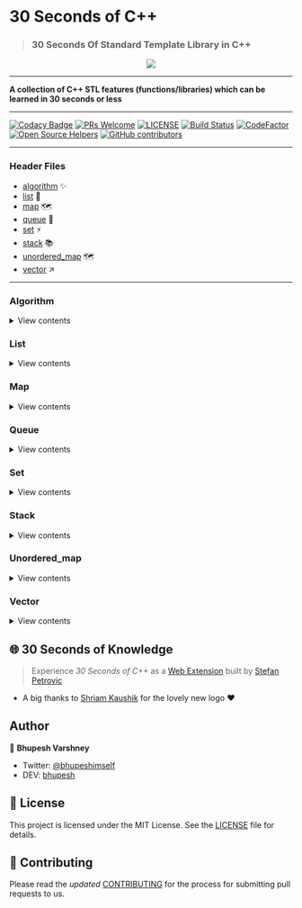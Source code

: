 # 30 Seconds of C++
>### 30 Seconds Of Standard Template Library in C++

<p align="center">
    <a href="https://github.com/Bhupesh-V/30-Seconds-of-cpp">
        <img src="https://github.com/Bhupesh-V/30-Seconds-of-cpp/blob/master/logo/new_logo_2.jpg" height=auto weight=100%>
    </a>
    <br>
    <hr>
    <strong>A collection of C++ STL features (functions/libraries) which can be learned in 30 seconds or less</strong>
</p>
<hr>


[![Codacy Badge](https://api.codacy.com/project/badge/Grade/72e93df05bce4d7598f222676bfb511c)](https://app.codacy.com/app/Bhupesh-V/30-Seconds-Of-STL?utm_source=github.com&utm_medium=referral&utm_content=Bhupesh-V/30-Seconds-Of-STL&utm_campaign=Badge_Grade_Dashboard)
[![PRs Welcome](https://img.shields.io/badge/PRs-welcome-brightgreen.svg?style=flat-square)](http://makeapullrequest.com)
[![LICENSE](https://img.shields.io/github/license/Bhupesh-V/30-seconds-of-cpp?color=blue)](https://github.com/Bhupesh-V/30-Seconds-Of-STL/blob/master/LICENSE)
[![Build Status](https://travis-ci.org/Bhupesh-V/30-seconds-of-cpp.svg?branch=master)](https://travis-ci.org/Bhupesh-V/30-seconds-of-cpp)
[![CodeFactor](https://www.codefactor.io/repository/github/bhupesh-v/30-seconds-of-cpp/badge)](https://www.codefactor.io/repository/github/bhupesh-v/30-seconds-of-cpp)
[![Open Source Helpers](https://www.codetriage.com/bhupesh-v/30-seconds-of-cpp/badges/users.svg)](https://www.codetriage.com/bhupesh-v/30-seconds-of-cpp)
[![GitHub contributors](https://img.shields.io/github/contributors/Bhupesh-V/30-seconds-of-cpp)](https://github.com/Bhupesh-V/30-seconds-of-cpp/graphs/contributors)
<hr>



### Header Files

* [algorithm](#algorithm) :sparkles:
* [list](#list) :page_with_curl:
* [map](#map) :world_map: 
* [queue](#queue) :large_blue_circle:
* [set](#set) :zap:
* [stack](#stack) :books:
* [unordered_map](#unordered_map) :world_map:
* [vector](#vector) :arrow_upper_right:

---

### Algorithm 
<details><summary>View contents</summary>
<ol>
<li><a href="algorithm/accumulate.md"><code>accumulate</code></a></li>
<li><a href="algorithm/adjacent_difference.md"><code>adjacent_difference</code></a></li>
<li><a href="algorithm/adjacent_find.md"><code>adjacent_find</code></a></li>
<li><a href="algorithm/all_of.md"><code>all_of</code></a></li>
<li><a href="algorithm/any_of.md"><code>any_of</code></a></li>
<li><a href="algorithm/binary_search.md"><code>binary_search</code></a></li>
<li><a href="algorithm/clamp.md"><code>clamp</code></a></li>
<li><a href="algorithm/copy.md"><code>copy</code></a></li>
<li><a href="algorithm/copy_backward.md"><code>copy_backward</code></a></li>
<li><a href="algorithm/copy_if.md"><code>copy_if</code></a></li>
<li><a href="algorithm/copy_n.md"><code>copy_n</code></a></li>
<li><a href="algorithm/count.md"><code>count</code></a></li>
<li><a href="algorithm/count_if.md"><code>count_if</code></a></li>
<li><a href="algorithm/equal.md"><code>equal</code></a></li>
<li><a href="algorithm/equal_range.md"><code>equal_range</code></a></li>
<li><a href="algorithm/fill.md"><code>fill</code></a></li>
<li><a href="algorithm/fill_n.md"><code>fill_n</code></a></li>
<li><a href="algorithm/find.md"><code>find</code></a></li>
<li><a href="algorithm/find_first_of.md"><code>find_first_of</code></a></li>
<li><a href="algorithm/find_if.md"><code>find_if</code></a></li>
<li><a href="algorithm/find_if_not.md"><code>find_if_not</code></a></li>
<li><a href="algorithm/for_each.md"><code>for_each</code></a></li>
<li><a href="algorithm/for_each_n.md"><code>for_each_n</code></a></li>
<li><a href="algorithm/generate.md"><code>generate</code></a></li>
<li><a href="algorithm/includes.md"><code>includes</code></a></li>
<li><a href="algorithm/iota.md"><code>iota</code></a></li>
<li><a href="algorithm/is_heap.md"><code>is_heap</code></a></li>
<li><a href="algorithm/is_permutation.md"><code>is_permutation</code></a></li>
<li><a href="algorithm/is_sorted.md"><code>is_sorted</code></a></li>
<li><a href="algorithm/iter_swap.md"><code>iter_swap</code></a></li>
<li><a href="algorithm/lexicographical_compare.md"><code>lexicographical_compare</code></a></li>
<li><a href="algorithm/linear_search.md"><code>linear_search</code></a></li>
<li><a href="algorithm/lower_bound.md"><code>lower_bound</code></a></li>
<li><a href="algorithm/make_heap.md"><code>make_heap</code></a></li>
<li><a href="algorithm/max.md"><code>max</code></a></li>
<li><a href="algorithm/max_element.md"><code>max_element</code></a></li>
<li><a href="algorithm/merge.md"><code>merge</code></a></li>
<li><a href="algorithm/min.md"><code>min</code></a></li>
<li><a href="algorithm/min_element.md"><code>min_element</code></a></li>
<li><a href="algorithm/minimax_element.md"><code>minimax_element</code></a></li>
<li><a href="algorithm/minmax.md"><code>minmax</code></a></li>
<li><a href="algorithm/minmax_element.md"><code>minmax_element</code></a></li>
<li><a href="algorithm/mismatch.md"><code>mismatch</code></a></li>
<li><a href="algorithm/move.md"><code>move</code></a></li>
<li><a href="algorithm/next_permutation.md"><code>next_permutation</code></a></li>
<li><a href="algorithm/none_of.md"><code>none_of</code></a></li>
<li><a href="algorithm/nth_element.md"><code>nth_element</code></a></li>
<li><a href="algorithm/partition.md"><code>partition</code></a></li>
<li><a href="algorithm/pop_heap.md"><code>pop_heap</code></a></li>
<li><a href="algorithm/prev_permutation.md"><code>prev_permutation</code></a></li>
<li><a href="algorithm/push_heap.md"><code>push_heap</code></a></li>
<li><a href="algorithm/random_shuffle.md"><code>random_shuffle</code></a></li>
<li><a href="algorithm/remove.md"><code>remove</code></a></li>
<li><a href="algorithm/remove_copy.md"><code>remove_copy</code></a></li>
<li><a href="algorithm/remove_copy_if.md"><code>remove_copy_if</code></a></li>
<li><a href="algorithm/remove_if.md"><code>remove_if</code></a></li>
<li><a href="algorithm/replace.md"><code>replace</code></a></li>
<li><a href="algorithm/replace_copy.md"><code>replace_copy</code></a></li>
<li><a href="algorithm/replace_copy_if.md"><code>replace_copy_if</code></a></li>
<li><a href="algorithm/replace_if.md"><code>replace_if</code></a></li>
<li><a href="algorithm/reverse.md"><code>reverse</code></a></li>
<li><a href="algorithm/reverse_copy.md"><code>reverse_copy</code></a></li>
<li><a href="algorithm/rotate.md"><code>rotate</code></a></li>
<li><a href="algorithm/search.md"><code>search</code></a></li>
<li><a href="algorithm/search_n.md"><code>search_n</code></a></li>
<li><a href="algorithm/set_difference.md"><code>set_difference</code></a></li>
<li><a href="algorithm/set_intersection.md"><code>set_intersection</code></a></li>
<li><a href="algorithm/set_union.md"><code>set_union</code></a></li>
<li><a href="algorithm/shuffle.md"><code>shuffle</code></a></li>
<li><a href="algorithm/sort.md"><code>sort</code></a></li>
<li><a href="algorithm/stable_sort.md"><code>stable_sort</code></a></li>
<li><a href="algorithm/swap.md"><code>swap</code></a></li>
<li><a href="algorithm/transform.md"><code>transform</code></a></li>
<li><a href="algorithm/transform_reduce.md"><code>transform_reduce</code></a></li>
<li><a href="algorithm/unique.md"><code>unique</code></a></li>
<li><a href="algorithm/upper_bound.md"><code>upper_bound</code></a></li>

</ol>
</details>

### List 
<details><summary>View contents</summary>
<ol>
<li><a href="list/assign.md"><code>assign</code></a></li>
<li><a href="list/back.md"><code>back</code></a></li>
<li><a href="list/begin.md"><code>begin</code></a></li>
<li><a href="list/cbegin.md"><code>cbegin</code></a></li>
<li><a href="list/cend.md"><code>cend</code></a></li>
<li><a href="list/clear.md"><code>clear</code></a></li>
<li><a href="list/crbegin.md"><code>crbegin</code></a></li>
<li><a href="list/crend.md"><code>crend</code></a></li>
<li><a href="list/emplace.md"><code>emplace</code></a></li>
<li><a href="list/emplace_back.md"><code>emplace_back</code></a></li>
<li><a href="list/empty.md"><code>empty</code></a></li>
<li><a href="list/end.md"><code>end</code></a></li>
<li><a href="list/erase.md"><code>erase</code></a></li>
<li><a href="list/front.md"><code>front</code></a></li>
<li><a href="list/insert.md"><code>insert</code></a></li>
<li><a href="list/max_size.md"><code>max_size</code></a></li>
<li><a href="list/merge.md"><code>merge</code></a></li>
<li><a href="list/pop_front.md"><code>pop_front</code></a></li>
<li><a href="list/rbegin.md"><code>rbegin</code></a></li>
<li><a href="list/remove.md"><code>remove</code></a></li>
<li><a href="list/rend.md"><code>rend</code></a></li>
<li><a href="list/resize.md"><code>resize</code></a></li>
<li><a href="list/reverse.md"><code>reverse</code></a></li>
<li><a href="list/size.md"><code>size</code></a></li>
<li><a href="list/sort.md"><code>sort</code></a></li>
<li><a href="list/splice.md"><code>splice</code></a></li>
<li><a href="list/swap.md"><code>swap</code></a></li>
<li><a href="list/unique.md"><code>unique</code></a></li>

</ol>
</details>

### Map 
<details><summary>View contents</summary>
<ol>
<li><a href="map/begin.md"><code>begin</code></a></li>
<li><a href="map/cbegin.md"><code>cbegin</code></a></li>
<li><a href="map/cend.md"><code>cend</code></a></li>
<li><a href="map/clear.md"><code>clear</code></a></li>
<li><a href="map/contains.md"><code>contains</code></a></li>
<li><a href="map/count.md"><code>count</code></a></li>
<li><a href="map/crbegin.md"><code>crbegin</code></a></li>
<li><a href="map/crend.md"><code>crend</code></a></li>
<li><a href="map/emplace.md"><code>emplace</code></a></li>
<li><a href="map/emplace_hint.md"><code>emplace_hint</code></a></li>
<li><a href="map/empty.md"><code>empty</code></a></li>
<li><a href="map/end.md"><code>end</code></a></li>
<li><a href="map/erase.md"><code>erase</code></a></li>
<li><a href="map/find.md"><code>find</code></a></li>
<li><a href="map/insert.md"><code>insert</code></a></li>
<li><a href="map/lower_bound.md"><code>lower_bound</code></a></li>
<li><a href="map/max_size.md"><code>max_size</code></a></li>
<li><a href="map/rbegin.md"><code>rbegin</code></a></li>
<li><a href="map/rend.md"><code>rend</code></a></li>
<li><a href="map/size.md"><code>size</code></a></li>
<li><a href="map/swap.md"><code>swap</code></a></li>
<li><a href="map/upper_bound.md"><code>upper_bound</code></a></li>

</ol>
</details>

### Queue 
<details><summary>View contents</summary>
<ol>
<li><a href="queue/back.md"><code>back</code></a></li>
<li><a href="queue/emplace.md"><code>emplace</code></a></li>
<li><a href="queue/empty.md"><code>empty</code></a></li>
<li><a href="queue/front.md"><code>front</code></a></li>
<li><a href="queue/pop.md"><code>pop</code></a></li>
<li><a href="queue/push.md"><code>push</code></a></li>
<li><a href="queue/queue.md"><code>queue</code></a></li>
<li><a href="queue/size.md"><code>size</code></a></li>
<li><a href="queue/swap.md"><code>swap</code></a></li>

</ol>
</details>

### Set 
<details><summary>View contents</summary>
<ol>
<li><a href="set/begin.md"><code>begin</code></a></li>
<li><a href="set/cbegin.md"><code>cbegin</code></a></li>
<li><a href="set/cend.md"><code>cend</code></a></li>
<li><a href="set/clear.md"><code>clear</code></a></li>
<li><a href="set/contains.md"><code>contains</code></a></li>
<li><a href="set/count.md"><code>count</code></a></li>
<li><a href="set/emplace.md"><code>emplace</code></a></li>
<li><a href="set/emplace_hint.md"><code>emplace_hint</code></a></li>
<li><a href="set/empty.md"><code>empty</code></a></li>
<li><a href="set/end.md"><code>end</code></a></li>
<li><a href="set/equal_range.md"><code>equal_range</code></a></li>
<li><a href="set/erase.md"><code>erase</code></a></li>
<li><a href="set/find.md"><code>find</code></a></li>
<li><a href="set/insert.md"><code>insert</code></a></li>
<li><a href="set/lower_bound.md"><code>lower_bound</code></a></li>
<li><a href="set/max_size.md"><code>max_size</code></a></li>
<li><a href="set/rbegin.md"><code>rbegin</code></a></li>
<li><a href="set/rend.md"><code>rend</code></a></li>
<li><a href="set/size.md"><code>size</code></a></li>
<li><a href="set/swap.md"><code>swap</code></a></li>
<li><a href="set/upper_bound.md"><code>upper_bound</code></a></li>

</ol>
</details>

### Stack 
<details><summary>View contents</summary>
<ol>
<li><a href="stack/emplace.md"><code>emplace</code></a></li>
<li><a href="stack/empty.md"><code>empty</code></a></li>
<li><a href="stack/pop.md"><code>pop</code></a></li>
<li><a href="stack/push.md"><code>push</code></a></li>
<li><a href="stack/size.md"><code>size</code></a></li>
<li><a href="stack/swap.md"><code>swap</code></a></li>
<li><a href="stack/top.md"><code>top</code></a></li>

</ol>
</details>

### Unordered_map 
<details><summary>View contents</summary>
<ol>
<li><a href="unordered_map/count.md"><code>count</code></a></li>
<li><a href="unordered_map/erase.md"><code>erase</code></a></li>
<li><a href="unordered_map/find.md"><code>find</code></a></li>
<li><a href="unordered_map/insert.md"><code>insert</code></a></li>
<li><a href="unordered_map/size.md"><code>size</code></a></li>

</ol>
</details>

### Vector 
<details><summary>View contents</summary>
<ol>
<li><a href="vector/vector.md"><code>Vector</code></a></li>
<li><a href="vector/assign.md"><code>assign</code></a></li>
<li><a href="vector/at.md"><code>at</code></a></li>
<li><a href="vector/back.md"><code>back</code></a></li>
<li><a href="vector/begin.md"><code>begin</code></a></li>
<li><a href="vector/capacity.md"><code>capacity</code></a></li>
<li><a href="vector/cbegin.md"><code>cbegin</code></a></li>
<li><a href="vector/cend.md"><code>cend</code></a></li>
<li><a href="vector/clear.md"><code>clear</code></a></li>
<li><a href="vector/crbegin.md"><code>crbegin</code></a></li>
<li><a href="vector/data.md"><code>data</code></a></li>
<li><a href="vector/emplace.md"><code>emplace</code></a></li>
<li><a href="vector/emplace_back.md"><code>emplace_back</code></a></li>
<li><a href="vector/empty.md"><code>empty</code></a></li>
<li><a href="vector/end.md"><code>end</code></a></li>
<li><a href="vector/erase.md"><code>erase</code></a></li>
<li><a href="vector/front.md"><code>front</code></a></li>
<li><a href="vector/get_allocator.md"><code>get_allocator</code></a></li>
<li><a href="vector/insert.md"><code>insert</code></a></li>
<li><a href="vector/max_size.md"><code>max_size</code></a></li>
<li><a href="vector/pop_back.md"><code>pop_back</code></a></li>
<li><a href="vector/push_back.md"><code>push_back</code></a></li>
<li><a href="vector/rbegin.md"><code>rbegin</code></a></li>
<li><a href="vector/rend.md"><code>rend</code></a></li>
<li><a href="vector/reserve.md"><code>reserve</code></a></li>
<li><a href="vector/resize.md"><code>resize</code></a></li>
<li><a href="vector/shrink_to_fit.md"><code>shrink_to_fit</code></a></li>
<li><a href="vector/size.md"><code>size</code></a></li>
<li><a href="vector/sort.md"><code>sort</code></a></li>
<li><a href="vector/swap.md"><code>swap</code></a></li>

</ol>
</details>

## :globe_with_meridians: 30 Seconds of Knowledge
> Experience *30 Seconds of C++* as a [Web Extension](https://chrome.google.com/webstore/detail/30-seconds-of-knowledge/mmgplondnjekobonklacmemikcnhklla?hl=en) built by [Stefan Petrovic](https://github.com/petrovicstefanrs)

- A big thanks to [Shriam Kaushik](https://github.com/shriamkaushik) for the lovely new logo :heart:

## Author

:bust_in_silhouette: **Bhupesh Varshney**

- Twitter: [@bhupeshimself](https://twitter.com/bhupeshimself)
- DEV: [bhupesh](https://dev.to/bhupesh)

## :memo: License

This project is licensed under the MIT License. See the [LICENSE](LICENSE) file for details.

## :wave: Contributing

Please read the *updated* [CONTRIBUTING](CONTRIBUTING.md) for the process for submitting pull requests to us.

